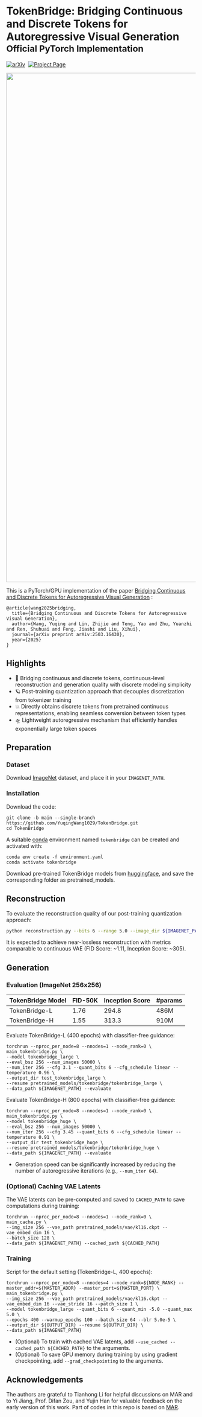 # TokenBridge: Bridging Continuous and Discrete Tokens for Autoregressive Visual Generation <br><sub>Official PyTorch Implementation</sub>

[![arXiv](https://img.shields.io/badge/arXiv%20paper-2503.16430-b31b1b.svg)](https://arxiv.org/abs/2503.16430)&nbsp;
[![Project Page](https://img.shields.io/badge/Project-Page-Green)](https://yuqingwang1029.github.io/TokenBridge/)

<p align="center">
  <img width="1350" alt="image" src="demo.png" />
</p>

This is a PyTorch/GPU implementation of the paper [Bridging Continuous and Discrete Tokens for Autoregressive Visual Generation](https://arxiv.org/abs/2503.16430) :

```
@article{wang2025bridging,
  title={Bridging Continuous and Discrete Tokens for Autoregressive Visual Generation},
  author={Wang, Yuqing and Lin, Zhijie and Teng, Yao and Zhu, Yuanzhi and Ren, Shuhuai and Feng, Jiashi and Liu, Xihui},
  journal={arXiv preprint arXiv:2503.16430},
  year={2025}
}
```

## Highlights

* 🔮 Bridging continuous and discrete tokens, continuous-level reconstruction and generation quality with discrete modeling simplicity
* 🪐 Post-training quantization approach that decouples discretization from tokenizer training
* 💥 Directly obtains discrete tokens from pretrained continuous representations, enabling seamless conversion between token types
* 🛸 Lightweight autoregressive mechanism that efficiently handles exponentially large token spaces


## Preparation

### Dataset
Download [ImageNet](http://image-net.org/download) dataset, and place it in your `IMAGENET_PATH`.

### Installation

Download the code:
```
git clone -b main --single-branch https://github.com/YuqingWang1029/TokenBridge.git
cd TokenBridge
```

A suitable [conda](https://conda.io/) environment named `tokenbridge` can be created and activated with:

```
conda env create -f environment.yaml
conda activate tokenbridge
```

Download pre-trained TokenBridge models from [huggingface](https://huggingface.co/Epiphqny/TokenBridge), and save the corresponding folder as pretrained_models. 

## Reconstruction

To evaluate the reconstruction quality of our post-training quantization approach:

```bash
python reconstruction.py --bits 6 --range 5.0 --image_dir ${IMAGENET_PATH}
```
It is expected to achieve near-lossless reconstruction with metrics comparable to continuous VAE (FID Score: ~1.11, Inception Score: ~305).


## Generation

### Evaluation (ImageNet 256x256)

| TokenBridge Model                                                              | FID-50K | Inception Score | #params | 
|------------------------------------------------------------------------|---------|-----------------|---------|
| TokenBridge-L | 1.76    | 294.8           | 486M    |
| TokenBridge-H | 1.55    | 313.3           | 910M    |

Evaluate TokenBridge-L (400 epochs) with classifier-free guidance:
```
torchrun --nproc_per_node=8 --nnodes=1 --node_rank=0 \
main_tokenbridge.py \
--model tokenbridge_large \
--eval_bsz 256 --num_images 50000 \
--num_iter 256 --cfg 3.1 --quant_bits 6 --cfg_schedule linear --temperature 0.96 \
--output_dir test_tokenbridge_large \
--resume pretrained_models/tokenbridge/tokenbridge_large \
--data_path ${IMAGENET_PATH} --evaluate
```

Evaluate TokenBridge-H (800 epochs) with classifier-free guidance:
```
torchrun --nproc_per_node=8 --nnodes=1 --node_rank=0 \
main_tokenbridge.py \
--model tokenbridge_huge \
--eval_bsz 256 --num_images 50000 \
--num_iter 256 --cfg 3.45 --quant_bits 6 --cfg_schedule linear --temperature 0.91 \
--output_dir test_tokenbridge_huge \
--resume pretrained_models/tokenbridge/tokenbridge_huge \
--data_path ${IMAGENET_PATH} --evaluate
```

- Generation speed can be significantly increased by reducing the number of autoregressive iterations (e.g., `--num_iter 64`).

### (Optional) Caching VAE Latents

The VAE latents can be pre-computed and saved to `CACHED_PATH` to save computations during training:

```
torchrun --nproc_per_node=8 --nnodes=1 --node_rank=0 \
main_cache.py \
--img_size 256 --vae_path pretrained_models/vae/kl16.ckpt --vae_embed_dim 16 \
--batch_size 128 \
--data_path ${IMAGENET_PATH} --cached_path ${CACHED_PATH}
```

### Training
Script for the default setting (TokenBridge-L, 400 epochs):

```
torchrun --nproc_per_node=8 --nnodes=4 --node_rank=${NODE_RANK} --master_addr=${MASTER_ADDR} --master_port=${MASTER_PORT} \
main_tokenbridge.py \
--img_size 256 --vae_path pretrained_models/vae/kl16.ckpt --vae_embed_dim 16 --vae_stride 16 --patch_size 1 \
--model tokenbridge_large --quant_bits 6 --quant_min -5.0 --quant_max 5.0 \
--epochs 400 --warmup_epochs 100 --batch_size 64 --blr 5.0e-5 \
--output_dir ${OUTPUT_DIR} --resume ${OUTPUT_DIR} \
--data_path ${IMAGENET_PATH}
```

- (Optional) To train with cached VAE latents, add `--use_cached --cached_path ${CACHED_PATH}` to the arguments. 
- (Optional) To save GPU memory during training by using gradient checkpointing, add `--grad_checkpointing` to the arguments. 


## Acknowledgements
The authors are grateful to Tianhong Li for helpful discussions on MAR and to Yi Jiang, Prof. Difan Zou, and Yujin Han for valuable feedback on the early version of this work. Part of codes in this repo is based on [MAR](https://github.com/LTH14/mar).

